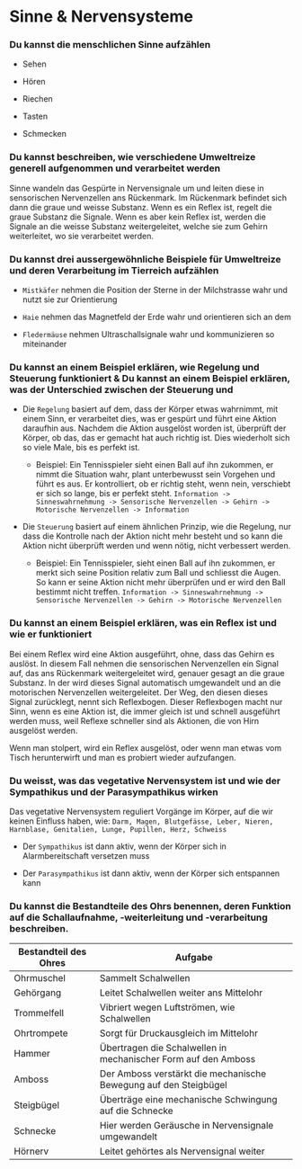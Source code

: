 # Sinne & Nervensysteme

### Du kannst die menschlichen Sinne aufzählen

- Sehen

- Hören

- Riechen

- Tasten

- Schmecken

### Du kannst beschreiben, wie verschiedene Umweltreize generell aufgenommen und verarbeitet werden

Sinne wandeln das Gespürte in Nervensignale um und leiten diese in sensorischen Nervenzellen ans Rückenmark. Im Rückenmark befindet sich dann die graue und weisse Substanz. Wenn es ein Reflex ist, regelt die graue Substanz die Signale. Wenn es aber kein Reflex ist, werden die Signale an die weisse Substanz weitergeleitet, welche sie zum Gehirn weiterleitet, wo sie verarbeitet werden.

### Du kannst drei aussergewöhnliche Beispiele für Umweltreize und deren Verarbeitung im Tierreich aufzählen

- `Mistkäfer` nehmen die Position der Sterne in der Milchstrasse wahr und nutzt sie zur Orientierung

- `Haie` nehmen das Magnetfeld der Erde wahr und orientieren sich an dem

- `Fledermäuse` nehmen Ultraschallsignale wahr und kommunizieren so miteinander

### Du kannst an einem Beispiel erklären, wie Regelung und Steuerung funktioniert & Du kannst an einem Beispiel erklären, was der Unterschied zwischen der Steuerung und

- Die `Regelung` basiert auf dem, dass der Körper etwas wahrnimmt, mit einem Sinn, er verarbeitet dies, was er gespürt und führt eine Aktion daraufhin aus. Nachdem die Aktion ausgelöst worden ist, überprüft der Körper, ob das, das er gemacht hat auch richtig ist. Dies wiederholt sich so viele Male, bis es perfekt ist.
  
  - Beispiel: Ein Tennisspieler sieht einen Ball auf ihn zukommen, er nimmt die Situation wahr, plant unterbewusst sein Vorgehen und führt es aus. Er kontrolliert, ob er richtig steht, wenn nein, verschiebt er sich so lange, bis er perfekt steht. `Information -> Sinneswahrnehmung -> Sensorische Nervenzellen -> Gehirn -> Motorische Nervenzellen -> Information`

- Die `Steuerung` basiert auf einem ähnlichen Prinzip, wie die Regelung, nur dass die Kontrolle nach der Aktion nicht mehr besteht und so kann die Aktion nicht überprüft werden und wenn nötig, nicht verbessert werden.
  
  - Beispiel: Ein Tennisspieler, sieht einen Ball auf ihn zukommen, er merkt sich seine Position relativ zum Ball und schliesst die Augen. So kann er seine Aktion nicht mehr überprüfen und er wird den Ball bestimmt nicht treffen. `Information -> Sinneswahrnehmung -> Sensorische Nervenzellen -> Gehirn -> Motorische Nervenzellen`

### Du kannst an einem Beispiel erklären, was ein Reflex ist und wie er funktioniert

Bei einem Reflex wird eine Aktion ausgeführt, ohne, dass das Gehirn es auslöst. In diesem Fall nehmen die sensorischen Nervenzellen ein Signal auf, das ans Rückenmark weitergeleitet wird, genauer gesagt an die graue Substanz. In der wird dieses Signal automatisch umgewandelt und an die motorischen Nervenzellen weitergeleitet. Der Weg, den diesen dieses Signal zurücklegt, nennt sich Reflexbogen. Dieser Reflexbogen macht nur Sinn, wenn es eine Aktion ist, die immer gleich ist und schnell ausgeführt 
werden muss, weil Reflexe schneller sind als Aktionen, die von Hirn ausgelöst werden.

Wenn man stolpert, wird ein Reflex ausgelöst, oder wenn man etwas vom Tisch herunterwirft und man es probiert wieder aufzufangen. 

### Du weisst, was das vegetative Nervensystem ist und wie der Sympathikus und der Parasympathikus wirken

Das vegetative Nervensystem reguliert Vorgänge im Körper, auf die wir keinen Einfluss haben, wie: `Darm, Magen, Blutgefässe, Leber, Nieren, Harnblase, Genitalien, Lunge, Pupillen, Herz, Schweiss`

- Der `Sympathikus` ist dann aktiv, wenn der Körper sich in Alarmbereitschaft versetzen muss

- Der `Parasympathikus` ist dann aktiv, wenn der Körper sich entspannen kann

### Du kannst die Bestandteile des Ohrs benennen, deren Funktion auf die Schallaufnahme, -weiterleitung und -verarbeitung beschreiben.

| Bestandteil des Ohres | Aufgabe                                                         |
| --------------------- | --------------------------------------------------------------- |
| Ohrmuschel            | Sammelt Schalwellen                                             |
| Gehörgang             | Leitet Schalwellen weiter ans Mittelohr                         |
| Trommelfell           | Vibriert wegen Luftströmen, wie Schalwellen                     |
| Ohrtrompete           | Sorgt für Druckausgleich im Mittelohr                           |
| Hammer                | Übertragen die Schalwellen in mechanischer Form auf den Amboss   |
| Amboss                 | Der Amboss verstärkt die mechanische Bewegung auf den Steigbügel |
| Steigbügel            | Überträge eine mechanische Schwingung auf die Schnecke         |
| Schnecke              | Hier werden Geräusche in Nervensignale umgewandelt              |
| Hörnerv               | Leitet gehörtes als Nervensignal weiter                         |

